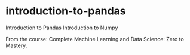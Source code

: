 # introduction-to-pandas

Introduction to Pandas 
Introduction to Numpy 

From the course: Complete Machine Learning and Data Science: Zero to Mastery.
